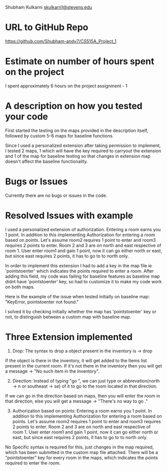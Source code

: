 Shubham Kulkarni skulkarn1@stevens.edu

# URL to GitHub Repo

https://github.com/Shubham-andy7/CS515A_Project_1

# Estimate on number of hours spent on the project

I spent approximately 6 hours on the project assignment - 1

# A description on how you tested your code

First started the testing on the maps provided in the description itself, followed by custom 5-6 maps for baseline functions.

Since I used a personalized extension after taking permission to implement, I tested 2 maps, 1 which will have the key required to carryout the extension and 1 of the map for baseline testing so that changes in extension map doesn't affect the baseline functionality.

# Bugs or Issues

Currently there are no bugs or issues in the code.

# Resolved Issues with example

I used a personalized extension of authorization. Entering a room earns you 1 point. In addition to this implementing Authorization for entering a room based on points. Let's assume room2 requires 1 point to enter and room3 requires 2 points to enter. Room 2 and 3 are on north and east respective of room 1. User enter room1 and gain 1 point, now it can go either north or east, but since east requires 2 points, it has to go to to north only.

In order to implement this extension I had to add a key in the map file ie 'pointstoenter' which indicates the points required to enter a room. After adding this field, my code was failing for baseline features as baseline map didnt have 'pointstoenter' key, so had to customize it to make my code work on both maps.

Here is the example of the issue when tested initially on baseline map: "KeyError, pointstoenter not found."

I solved it by checking initially whether the map has 'pointstoenter' key or not, to distinguish between a custom map with baseline map.

# Three Extension implemented

1. Drop: The syntax to drop a object present in the inventory is -> drop <object-name>

If the object is there in the inventory, it will get added to the Items list present in the current room. If it's not there in the inventory then you will get a message -> "No such item in the inventory".

2. Direction: Instead of typing "go <direction>", we can just type <direction> or abbrevation(north -> n or southeast -> se) of it to go to the room located in that direction.

If we can go in the direction based on maps, then you will enter the room in that direction, else you will get a message -> "There's no way to go <direction>."

3. Authorization based on points: Entering a room earns you 1 point. In addition to this implementing Authorization for entering a room based on points. Let's assume room2 requires 1 point to enter and room3 requires 2 points to enter. Room 2 and 3 are on north and east respective of room 1. User enter room1 and gain 1 point, now it can go either north or east, but since east requires 2 points, it has to go to to north only.

No Specific syntax is required for this, just changes in the map required, which has been submitted in the custom map file attached. There will be a "pointstoenter" key for every room in the maps, which indicates the points required to enter the room.


